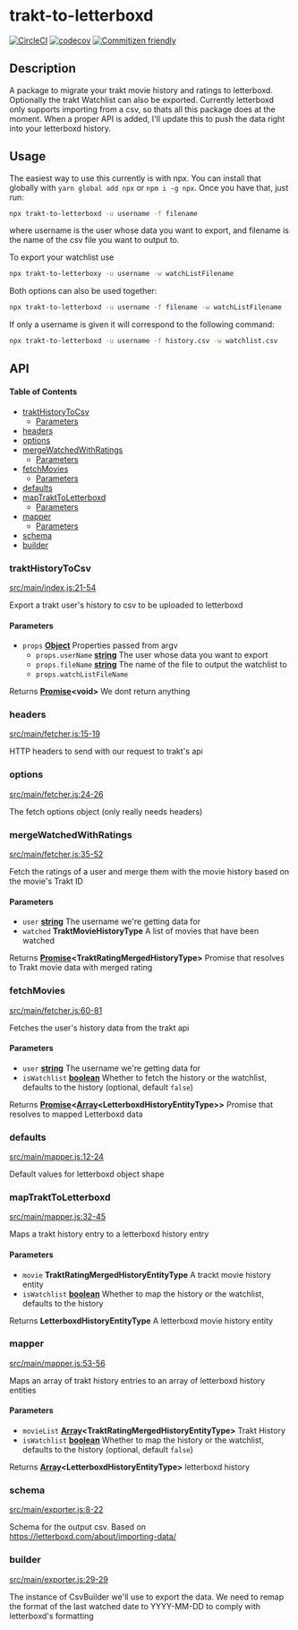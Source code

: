 # trakt-to-letterboxd

[![CircleCI](https://circleci.com/gh/bbeesley/trakt-to-letterboxd/tree/master.svg?style=svg)](https://circleci.com/gh/bbeesley/trakt-to-letterboxd/tree/master) [![codecov](https://codecov.io/gh/bbeesley/trakt-to-letterboxd/branch/master/graph/badge.svg)](https://codecov.io/gh/bbeesley/trakt-to-letterboxd) [![Commitizen friendly](https://img.shields.io/badge/commitizen-friendly-brightgreen.svg)](http://commitizen.github.io/cz-cli/)

## Description

A package to migrate your trakt movie history and ratings to letterboxd. Optionally the trakt Watchlist can also be exported. Currently letterboxd only supports importing from a csv, so thats all this package does at the moment. When a proper API is added, I'll update this to push the data right into your letterboxd history.

## Usage

The easiest way to use this currently is with npx. You can install that globally with `yarn global add npx` or `npm i -g npx`. Once you have that, just run:

```sh
npx trakt-to-letterboxd -u username -f filename
```

where username is the user whose data you want to export, and filename is the name of the csv file you want to output to.

To export your watchlist use

```sh
npx trakt-to-letterboxy -u username -w watchListFilename
```

Both options can also be used together:

```sh
npx trakt-to-letterboxd -u username -f filename -w watchListFilename
```

If only a username is given it will correspond to the following command:

```sh
npx trakt-to-letterboxd -u username -f history.csv -w watchlist.csv
```

## API

<!-- Generated by documentation.js. Update this documentation by updating the source code. -->

#### Table of Contents

-   [traktHistoryToCsv](#trakthistorytocsv)
    -   [Parameters](#parameters)
-   [headers](#headers)
-   [options](#options)
-   [mergeWatchedWithRatings](#mergewatchedwithratings)
    -   [Parameters](#parameters-1)
-   [fetchMovies](#fetchmovies)
    -   [Parameters](#parameters-2)
-   [defaults](#defaults)
-   [mapTraktToLetterboxd](#maptrakttoletterboxd)
    -   [Parameters](#parameters-3)
-   [mapper](#mapper)
    -   [Parameters](#parameters-4)
-   [schema](#schema)
-   [builder](#builder)

### traktHistoryToCsv

[src/main/index.js:21-54](https://github.com/baswag/trakt-to-letterboxd/blob/225302ec281782b2035f94bdca2fa4c9aac75a90/src/main/index.js#L21-L54 "Source code on GitHub")

Export a trakt user's history to csv to be uploaded to letterboxd

#### Parameters

-   `props` **[Object](https://developer.mozilla.org/docs/Web/JavaScript/Reference/Global_Objects/Object)** Properties passed from argv
    -   `props.userName` **[string](https://developer.mozilla.org/docs/Web/JavaScript/Reference/Global_Objects/String)** The user whose data you want to export
    -   `props.fileName` **[string](https://developer.mozilla.org/docs/Web/JavaScript/Reference/Global_Objects/String)** The name of the file to output the watchlist to
    -   `props.watchListFileName`  

Returns **[Promise](https://developer.mozilla.org/docs/Web/JavaScript/Reference/Global_Objects/Promise)&lt;void>** We dont return anything

### headers

[src/main/fetcher.js:15-19](https://github.com/baswag/trakt-to-letterboxd/blob/225302ec281782b2035f94bdca2fa4c9aac75a90/src/main/fetcher.js#L15-L19 "Source code on GitHub")

HTTP headers to send with our request to trakt's api

### options

[src/main/fetcher.js:24-26](https://github.com/baswag/trakt-to-letterboxd/blob/225302ec281782b2035f94bdca2fa4c9aac75a90/src/main/fetcher.js#L24-L26 "Source code on GitHub")

The fetch options object (only really needs headers)

### mergeWatchedWithRatings

[src/main/fetcher.js:35-52](https://github.com/baswag/trakt-to-letterboxd/blob/225302ec281782b2035f94bdca2fa4c9aac75a90/src/main/fetcher.js#L35-L52 "Source code on GitHub")

Fetch the ratings of a user and merge them with the movie history based on the movie's Trakt ID

#### Parameters

-   `user` **[string](https://developer.mozilla.org/docs/Web/JavaScript/Reference/Global_Objects/String)** The username we're getting data for
-   `watched` **TraktMovieHistoryType** A list of movies that have been watched

Returns **[Promise](https://developer.mozilla.org/docs/Web/JavaScript/Reference/Global_Objects/Promise)&lt;TraktRatingMergedHistoryType>** Promise that resolves to Trakt movie data with merged rating

### fetchMovies

[src/main/fetcher.js:60-81](https://github.com/baswag/trakt-to-letterboxd/blob/225302ec281782b2035f94bdca2fa4c9aac75a90/src/main/fetcher.js#L60-L81 "Source code on GitHub")

Fetches the user's history data from the trakt api

#### Parameters

-   `user` **[string](https://developer.mozilla.org/docs/Web/JavaScript/Reference/Global_Objects/String)** The username we're getting data for
-   `isWatchlist` **[boolean](https://developer.mozilla.org/docs/Web/JavaScript/Reference/Global_Objects/Boolean)** Whether to fetch the history or the watchlist, defaults to the history (optional, default `false`)

Returns **[Promise](https://developer.mozilla.org/docs/Web/JavaScript/Reference/Global_Objects/Promise)&lt;[Array](https://developer.mozilla.org/docs/Web/JavaScript/Reference/Global_Objects/Array)&lt;LetterboxdHistoryEntityType>>** Promise that resolves to mapped Letterboxd data

### defaults

[src/main/mapper.js:12-24](https://github.com/baswag/trakt-to-letterboxd/blob/225302ec281782b2035f94bdca2fa4c9aac75a90/src/main/mapper.js#L12-L24 "Source code on GitHub")

Default values for letterboxd object shape

### mapTraktToLetterboxd

[src/main/mapper.js:32-45](https://github.com/baswag/trakt-to-letterboxd/blob/225302ec281782b2035f94bdca2fa4c9aac75a90/src/main/mapper.js#L32-L45 "Source code on GitHub")

Maps a trakt history entry to a letterboxd history entry

#### Parameters

-   `movie` **TraktRatingMergedHistoryEntityType** A trackt movie history entity
-   `isWatchlist` **[boolean](https://developer.mozilla.org/docs/Web/JavaScript/Reference/Global_Objects/Boolean)** Whether to map the history or the watchlist, defaults to the history

Returns **LetterboxdHistoryEntityType** A letterboxd movie history entity

### mapper

[src/main/mapper.js:53-56](https://github.com/baswag/trakt-to-letterboxd/blob/225302ec281782b2035f94bdca2fa4c9aac75a90/src/main/mapper.js#L53-L56 "Source code on GitHub")

Maps an array of trakt history entries to an array of letterboxd history entities

#### Parameters

-   `movieList` **[Array](https://developer.mozilla.org/docs/Web/JavaScript/Reference/Global_Objects/Array)&lt;TraktRatingMergedHistoryEntityType>** Trakt History
-   `isWatchlist` **[boolean](https://developer.mozilla.org/docs/Web/JavaScript/Reference/Global_Objects/Boolean)** Whether to map the history or the watchlist, defaults to the history (optional, default `false`)

Returns **[Array](https://developer.mozilla.org/docs/Web/JavaScript/Reference/Global_Objects/Array)&lt;LetterboxdHistoryEntityType>** letterboxd history

### schema

[src/main/exporter.js:8-22](https://github.com/baswag/trakt-to-letterboxd/blob/225302ec281782b2035f94bdca2fa4c9aac75a90/src/main/exporter.js#L8-L22 "Source code on GitHub")

Schema for the output csv.
Based on <https://letterboxd.com/about/importing-data/>

### builder

[src/main/exporter.js:29-29](https://github.com/baswag/trakt-to-letterboxd/blob/225302ec281782b2035f94bdca2fa4c9aac75a90/src/main/exporter.js#L29-L29 "Source code on GitHub")

The instance of CsvBuilder we'll use to export the data.
We need to remap the format of the last watched date to YYYY-MM-DD
to comply with letterboxd's formatting
